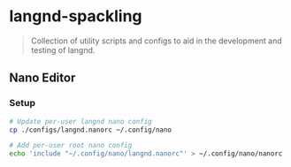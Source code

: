 # langnd-spackling

> Collection of utility scripts and configs to aid in the development and
> testing of langnd.

## Nano Editor

### Setup

```sh
# Update per-user langnd nano config
cp ./configs/langnd.nanorc ~/.config/nano

# Add per-user root nano config
echo 'include "~/.config/nano/langnd.nanorc"' > ~/.config/nano/nanorc
```
